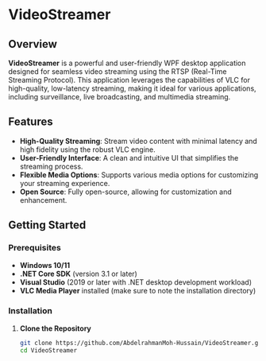 # VideoStreamer

## Overview

**VideoStreamer** is a powerful and user-friendly WPF desktop application designed for seamless video streaming using the RTSP (Real-Time Streaming Protocol). This application leverages the capabilities of VLC for high-quality, low-latency streaming, making it ideal for various applications, including surveillance, live broadcasting, and multimedia streaming.

## Features

- **High-Quality Streaming**: Stream video content with minimal latency and high fidelity using the robust VLC engine.
- **User-Friendly Interface**: A clean and intuitive UI that simplifies the streaming process.
- **Flexible Media Options**: Supports various media options for customizing your streaming experience.
- **Open Source**: Fully open-source, allowing for customization and enhancement.

## Getting Started

### Prerequisites

- **Windows 10/11**
- **.NET Core SDK** (version 3.1 or later)
- **Visual Studio** (2019 or later with .NET desktop development workload)
- **VLC Media Player** installed (make sure to note the installation directory)

### Installation

1. **Clone the Repository**
   ```sh
   git clone https://github.com/AbdelrahmanMoh-Hussain/VideoStreamer.git
   cd VideoStreamer
